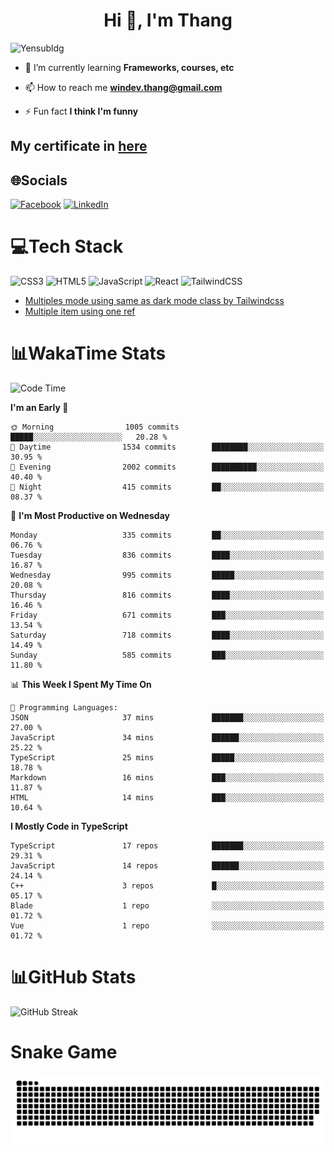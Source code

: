 <h1 align="center">Hi 👋, I'm Thang</h1>

![Yensubldg](https://readme-typing-svg.demolab.com?font=Fira+Code&weight=600&pause=1000&color=F5F5F2&center=true&vCenter=true&width=435&lines=Trying+to+be+a+Software+Engineering)

<!--
![](https://komarev.com/ghpvc/?username=yensubldg&label=Visitors+Count&color=brightgreen) -->

- 🌱 I’m currently learning **Frameworks, courses, etc**

- 📫 How to reach me **<windev.thang@gmail.com>**

- ⚡ Fun fact **I think I'm funny**

## My certificate in [here](./MY_CERTIFICATE.md)

## 🌐Socials

[![Facebook](https://img.shields.io/badge/Facebook-%231877F2.svg?logo=Facebook&logoColor=white)](https://facebook.com/yensubldg) [![LinkedIn](https://img.shields.io/badge/LinkedIn-%230077B5.svg?logo=linkedin&logoColor=white)](https://linkedin.com/in/yensubldg)

# 💻Tech Stack

![CSS3](https://img.shields.io/badge/css3-%231572B6.svg?style=for-the-badge&logo=css3&logoColor=white) ![HTML5](https://img.shields.io/badge/html5-%23E34F26.svg?style=for-the-badge&logo=html5&logoColor=white) ![JavaScript](https://img.shields.io/badge/javascript-%23323330.svg?style=for-the-badge&logo=javascript&logoColor=%23F7DF1E) ![React](https://img.shields.io/badge/react-%2320232a.svg?style=for-the-badge&logo=react&logoColor=%2361DAFB) ![TailwindCSS](https://img.shields.io/badge/tailwindcss-%2338B2AC.svg?style=for-the-badge&logo=tailwind-css&logoColor=white)

<!-- BLOG-POST-LIST:START -->
- [Multiples mode using same as dark mode class by Tailwindcss](https://dev.to/yensubldg/multiples-mode-using-same-as-dark-mode-class-by-tailwindcss-56p4)
- [Multiple item using one ref](https://dev.to/yensubldg/multiple-item-using-one-ref-1288)
<!-- BLOG-POST-LIST:END -->

# 📊WakaTime Stats

<!--START_SECTION:waka-->
![Code Time](http://img.shields.io/badge/Code%20Time-3%2C064%20hrs%2035%20mins-blue)

**I'm an Early 🐤** 

```text
🌞 Morning                1005 commits        █████░░░░░░░░░░░░░░░░░░░░   20.28 % 
🌆 Daytime                1534 commits        ████████░░░░░░░░░░░░░░░░░   30.95 % 
🌃 Evening                2002 commits        ██████████░░░░░░░░░░░░░░░   40.40 % 
🌙 Night                  415 commits         ██░░░░░░░░░░░░░░░░░░░░░░░   08.37 % 
```
📅 **I'm Most Productive on Wednesday** 

```text
Monday                   335 commits         ██░░░░░░░░░░░░░░░░░░░░░░░   06.76 % 
Tuesday                  836 commits         ████░░░░░░░░░░░░░░░░░░░░░   16.87 % 
Wednesday                995 commits         █████░░░░░░░░░░░░░░░░░░░░   20.08 % 
Thursday                 816 commits         ████░░░░░░░░░░░░░░░░░░░░░   16.46 % 
Friday                   671 commits         ███░░░░░░░░░░░░░░░░░░░░░░   13.54 % 
Saturday                 718 commits         ████░░░░░░░░░░░░░░░░░░░░░   14.49 % 
Sunday                   585 commits         ███░░░░░░░░░░░░░░░░░░░░░░   11.80 % 
```


📊 **This Week I Spent My Time On** 

```text
💬 Programming Languages: 
JSON                     37 mins             ███████░░░░░░░░░░░░░░░░░░   27.00 % 
JavaScript               34 mins             ██████░░░░░░░░░░░░░░░░░░░   25.22 % 
TypeScript               25 mins             █████░░░░░░░░░░░░░░░░░░░░   18.78 % 
Markdown                 16 mins             ███░░░░░░░░░░░░░░░░░░░░░░   11.87 % 
HTML                     14 mins             ███░░░░░░░░░░░░░░░░░░░░░░   10.64 % 
```

**I Mostly Code in TypeScript** 

```text
TypeScript               17 repos            ███████░░░░░░░░░░░░░░░░░░   29.31 % 
JavaScript               14 repos            ██████░░░░░░░░░░░░░░░░░░░   24.14 % 
C++                      3 repos             █░░░░░░░░░░░░░░░░░░░░░░░░   05.17 % 
Blade                    1 repo              ░░░░░░░░░░░░░░░░░░░░░░░░░   01.72 % 
Vue                      1 repo              ░░░░░░░░░░░░░░░░░░░░░░░░░   01.72 % 
```




<!--END_SECTION:waka-->

# 📊GitHub Stats

![GitHub Streak](https://streak-stats.demolab.com?user=yensubldg&theme=tokyonight&border_radius=8)

# Snake Game

![Snake eating my contribution graph](./github-contribution-grid-snake.svg)
